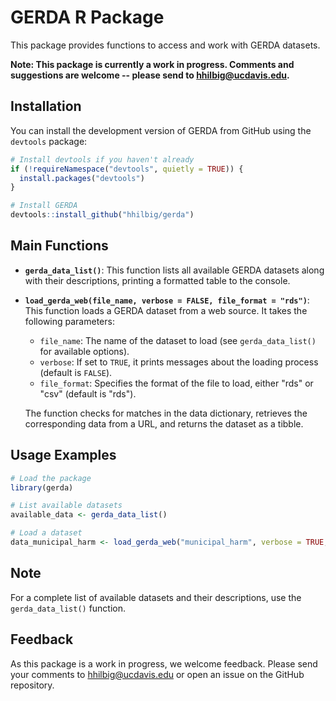 # GERDA R Package

This package provides functions to access and work with GERDA datasets.

**Note: This package is currently a work in progress. Comments and suggestions are welcome -- please send to <hhilbig@ucdavis.edu>.**

## Installation

You can install the development version of GERDA from GitHub using the `devtools` package:

```R
# Install devtools if you haven't already
if (!requireNamespace("devtools", quietly = TRUE)) {
  install.packages("devtools")
}

# Install GERDA
devtools::install_github("hhilbig/gerda")
```

## Main Functions

- **`gerda_data_list()`**: This function lists all available GERDA datasets along with their descriptions, printing a formatted table to the console.

- **`load_gerda_web(file_name, verbose = FALSE, file_format = "rds")`**: This function loads a GERDA dataset from a web source. It takes the following parameters:
  - `file_name`: The name of the dataset to load (see `gerda_data_list()` for available options).
  - `verbose`: If set to `TRUE`, it prints messages about the loading process (default is `FALSE`).
  - `file_format`: Specifies the format of the file to load, either "rds" or "csv" (default is "rds").

  The function checks for matches in the data dictionary, retrieves the corresponding data from a URL, and returns the dataset as a tibble.

## Usage Examples

```R
# Load the package
library(gerda)

# List available datasets
available_data <- gerda_data_list()

# Load a dataset
data_municipal_harm <- load_gerda_web("municipal_harm", verbose = TRUE, file_format = "rds")
```

## Note

For a complete list of available datasets and their descriptions, use the `gerda_data_list()` function.

## Feedback

As this package is a work in progress, we welcome feedback. Please send your comments to <hhilbig@ucdavis.edu> or open an issue on the GitHub repository.
